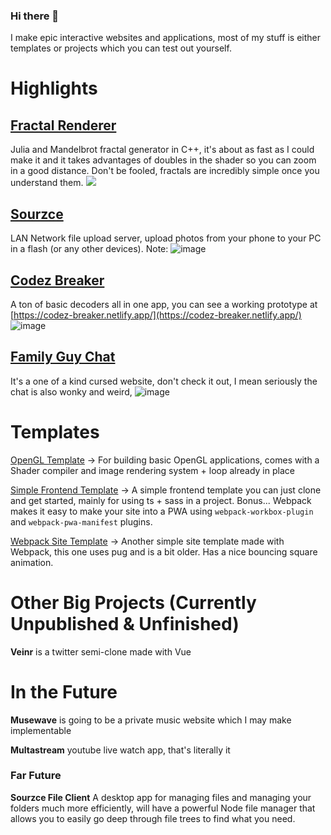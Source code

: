 ### Hi there 👋
I make epic interactive websites and applications, most of my stuff is either templates or projects which you can test out yourself. 

# Highlights

## [Fractal Renderer](https://github.com/TrueRegin/Fractal-Renderer)
Julia and Mandelbrot fractal generator in C++, it's about as fast as I could make it and it takes advantages of doubles in the shader so you can zoom in a good distance. Don't be fooled, fractals are incredibly simple once you understand them.
![](https://user-images.githubusercontent.com/36866793/87551715-bef30d00-c67e-11ea-96bd-46a43e006d6c.PNG)

## [Sourzce](https://github.com/TrueRegin/Sourzce)
LAN Network file upload server, upload photos from your phone to your PC in a flash (or any other devices).
Note: 
![image](https://user-images.githubusercontent.com/36866793/93012437-6e106f80-f56e-11ea-87c9-94877c610365.png)

## [Codez Breaker](https://github.com/TrueRegin/codez-breaker)</u>
A ton of basic decoders all in one app, you can see a working prototype at [https://codez-breaker.netlify.app/](https://codez-breaker.netlify.app/)
![image](https://user-images.githubusercontent.com/36866793/93013128-9189e900-f573-11ea-8c89-b28d6498aa1e.png)

## [Family Guy Chat](https://github.com/TrueRegin/family-guy-chat)
It's a one of a kind cursed website, don't check it out, I mean seriously the chat is also wonky and weird,
![image](https://user-images.githubusercontent.com/36866793/93013170-f47b8000-f573-11ea-85bb-b8cbd8d8d628.png)


# Templates
[OpenGL Template](https://github.com/TrueRegin/OpenGL-Template) → For building basic OpenGL applications, comes with a Shader compiler and image rendering system + loop already in place

[Simple Frontend Template](https://github.com/TrueRegin/Simple-Frontend) → A simple frontend template you can just clone and get started, mainly for using ts + sass in a project. Bonus... Webpack makes it easy to make your site into a PWA using `webpack-workbox-plugin` and `webpack-pwa-manifest` plugins.

[Webpack Site Template](https://github.com/TrueRegin/webpack-site-template) → Another simple site template made with Webpack, this one uses pug and is a bit older. Has a nice bouncing square animation.

# Other Big Projects (Currently Unpublished & Unfinished)
**Veinr** is a twitter semi-clone made with Vue

# In the Future
**Musewave** is going to be a private music website which I may make implementable

**Multastream** youtube live watch app, that's literally it
### Far Future
  **Sourzce File Client** A desktop app for managing files and managing your folders much more efficiently, will have a powerful Node file manager that allows you to easily go deep through file trees to find what you need.

<!--
**TrueRegin/TrueRegin** is a ✨ _special_ ✨ repository because its `README.md` (this file) appears on your GitHub profile.

Here are some ideas to get you started:

- 🔭 I’m currently working on ...
- 🌱 I’m currently learning ...
- 👯 I’m looking to collaborate on ...
- 🤔 I’m looking for help with ...
- 💬 Ask me about ...
- 📫 How to reach me: ...
- 😄 Pronouns: ...
- ⚡ Fun fact: ...
-->
